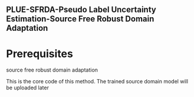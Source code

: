 ## PLUE-SFRDA-Pseudo Label Uncertainty Estimation-Source Free Robust Domain Adaptation
# Prerequisites
source free robust domain adaptation

This is the core code of this method. The trained source domain model will be uploaded later
